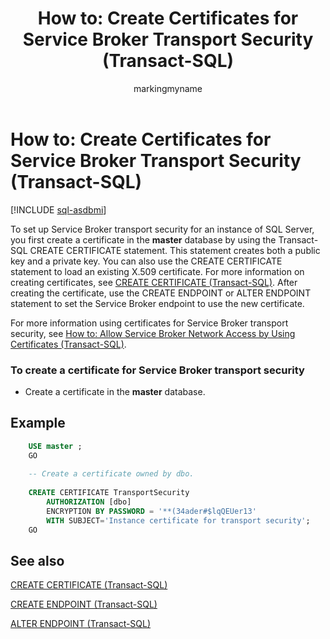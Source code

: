﻿---
title: 'How to: Create Certificates for Service Broker Transport Security (Transact-SQL)'
description: "To set up Service Broker transport security for an instance of SQL Server, you first create a certificate in the master database by using the Transact-SQL CREATE CERTIFICATE statement."
ms.prod: sql
ms.technology: configuration
ms.topic: conceptual
author: markingmyname
ms.author: maghan
ms.reviewer: mikeray
ms.date: "03/30/2022"
---

# How to: Create Certificates for Service Broker Transport Security (Transact-SQL)

[!INCLUDE [sql-asdbmi](../../includes/applies-to-version/sql-asdbmi.md)]

To set up Service Broker transport security for an instance of SQL Server, you first create a certificate in the **master** database by using the Transact-SQL CREATE CERTIFICATE statement. This statement creates both a public key and a private key. You can also use the CREATE CERTIFICATE statement to load an existing X.509 certificate. For more information on creating certificates, see [CREATE CERTIFICATE (Transact-SQL)](../../t-sql/statements/create-certificate-transact-sql.md). After creating the certificate, use the CREATE ENDPOINT or ALTER ENDPOINT statement to set the Service Broker endpoint to use the new certificate.

For more information using certificates for Service Broker transport security, see [How to: Allow Service Broker Network Access by Using Certificates (Transact-SQL)](how-to-allow-service-broker-network-access-by-using-certificates-transact-sql.md).

### To create a certificate for Service Broker transport security

  - Create a certificate in the **master** database.

## Example
```sql
    USE master ;
    GO
    
    -- Create a certificate owned by dbo.
    
    CREATE CERTIFICATE TransportSecurity
        AUTHORIZATION [dbo]
        ENCRYPTION BY PASSWORD = '**(34ader#$lqQEUer13'
        WITH SUBJECT='Instance certificate for transport security';
    GO
```

## See also
[CREATE CERTIFICATE (Transact-SQL)](../../t-sql/statements/create-certificate-transact-sql.md)

[CREATE ENDPOINT (Transact-SQL)](../../t-sql/statements/create-endpoint-transact-sql.md)

[ALTER ENDPOINT (Transact-SQL)](../../t-sql/statements/alter-endpoint-transact-sql.md)

